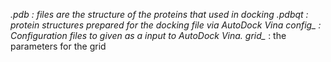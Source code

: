 *.pdb : files are the structure of the proteins that used in docking 
*.pdbqt : protein structures prepared for the docking file via AutoDock Vina
config_* : Configuration files to given as a input to AutoDock Vina. 
grid_* : the parameters for the grid 
